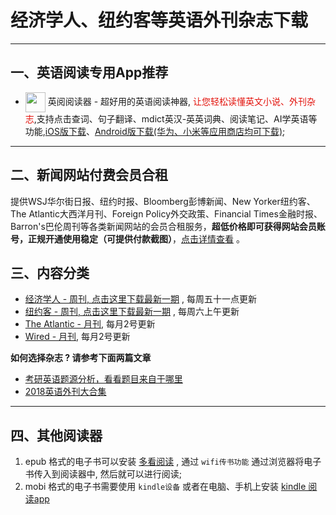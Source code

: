 # 经济学人、纽约客等英语外刊杂志下载
---------------------

## 一、英语阅读专用App推荐

* <img align="center" src="https://ereader.link/images/ereader.png" width="32px" /> 英阅阅读器 - 超好用的英语阅读神器, <font color="#e3120b">让您轻松读懂英文小说、外刊杂志</font>,支持点击查词、句子翻译、mdict英汉-英英词典、阅读笔记、AI学英语等功能,[iOS版下载](https://apps.apple.com/cn/app/ereader-%E8%8B%B1%E9%98%85%E9%98%85%E8%AF%BB%E5%99%A8/id1558805880)、[Android版下载(华为、小米等应用商店均可下载)](https://ereader.link/);

---------------------

## 二、新闻网站付费会员合租
提供WSJ华尔街日报、纽约时报、Bloomberg彭博新闻、New Yorker纽约客、The Atlantic大西洋月刊、Foreign Policy外交政策、Financial Times金融时报、Barron's巴伦周刊等各类新闻网站的会员合租服务，**超低价格即可获得网站会员账号，正规开通使用稳定（可提供付款截图）**，[点击详情查看](https://doc.goupnews.com/) 。

## 三、内容分类

* [经济学人 - 周刊, 点击这里下载最新一期](01_economist/te_2025.05.10) , 每周五十一点更新
* [纽约客 - 周刊, 点击这里下载最新一期](02_new_yorker/2025.05.12) , 每周六上午更新
* [The Atlantic - 月刊](04_atlantic), 每月2号更新
* [Wired - 月刊](05_wired), 每月2号更新

**如何选择杂志 ? 请参考下面两篇文章**

* [考研英语题源分析，看看题目来自于哪里](https://zhuanlan.zhihu.com/p/25051680)
* [2018英语外刊大合集](https://zhuanlan.zhihu.com/p/54181221)


-------------------------------------
## 四、其他阅读器

1. epub 格式的电子书可以安装 [多看阅读](https://www.duokan.com/product) ,  通过 `wifi传书功能` 通过浏览器将电子书传入到阅读器中, 然后就可以进行阅读;
2. mobi 格式的电子书需要使用 `kindle设备` 或者在电脑、手机上安装 [kindle 阅读app](https://www.amazon.cn/kindle-dbs/fd/kcp/ref=sv_kinc_0)

